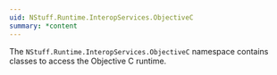 ```yaml
---
uid: NStuff.Runtime.InteropServices.ObjectiveC
summary: *content
---
```

The `NStuff.Runtime.InteropServices.ObjectiveC` namespace contains classes to access the Objective C runtime.
